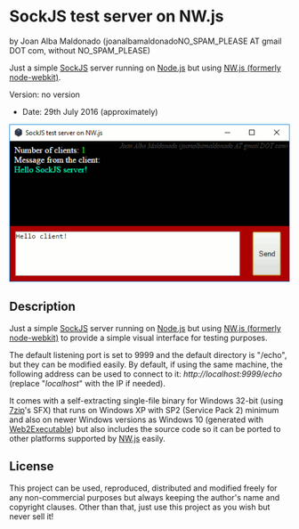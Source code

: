 SockJS test server on NW.js 
============================ 
by Joan Alba Maldonado (joanalbamaldonadoNO_SPAM_PLEASE AT gmail DOT com, without NO_SPAM_PLEASE)

Just a simple [SockJS](https://github.com/sockjs "SockJS - WebSocket emulation") server running on [Node.js](https://nodejs.org/ "Node.js") but using [NW.js (formerly node-webkit)](https://nwjs.io/ "NW.js").

Version: no version 
- Date: 29th July 2016 (approximately)


![ScreenShot](screenshot.gif)


## Description

Just a simple [SockJS](https://github.com/sockjs "SockJS - WebSocket emulation") server running on [Node.js](https://nodejs.org/ "Node.js") but using [NW.js (formerly node-webkit)](https://nwjs.io/ "NW.js") to provide a simple visual interface for testing purposes.

The default listening port is set to 9999 and the default directory is "/echo", but they can be modified easily. By default, if using the same machine, the following address can be used to connect to it: _http://localhost:9999/echo_ (replace "_localhost_" with the IP if needed).

It comes with a self-extracting single-file binary for Windows 32-bit (using [7zip](https://www.7-zip.org/links.html)'s SFX) that runs on Windows XP with SP2 (Service Pack 2) minimum and also on newer Windows versions as Windows 10 (generated with [Web2Executable](https://github.com/jyapayne/Web2Executable)) but also includes the source code so it can be ported to other platforms supported by [NW.js](https://nwjs.io/ "NW.js") easily.


## License

This project can be used, reproduced, distributed and modified freely for any non-commercial purposes but always keeping the author's name and copyright clauses. Other than that, just use this project as you wish but never sell it!